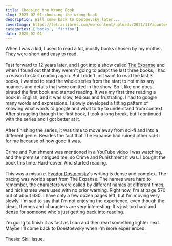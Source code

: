 ```yaml
---
title: Choosing the Wrong Book
slug: 2025-02-01-choosing-the-wrong-book
description: Will come back to Dostoevsky later...
coverImage: https://letraslibres.com/wp-content/uploads/2021/11/apuntes-del-subsuelo-dostoyevski-img2-1160x697.jpeg
categories: ['books', 'fiction']
date: 2025-02-01
---
```


When I was a kid, I used to read a lot, mostly books chosen by my mother. They were short and easy to read.
\
\
Fast forward to 12 years later, and I got into a show called [The Expanse](<https://en.wikipedia.org/wiki/The_Expanse_(TV_series)>) and when I found out that they weren't going to adapt the last three books,
I had a reason to start reading again. But I didn't just want to read the last 3 books, I wanted to read the whole series from the start to not miss any nuances and details that were omitted in the show.
So I, like one does, pirated the first book and started reading. It was my first time reading a book in English, and it was slow, tedious and frustrating. I had to google many words and expressions.
I slowly developed a fitting pattern of knowing what words to google and what to try to understand from context.
After struggling through the first book, I took a long break, but I continued with the series and I got better at it.
\
\
After finishing the series, it was time to move away from sci-fi and into a different genre. Besides the fact that The Expanse had ruined other sci-fi for me because of how good it was.
\
\
Crime and Punishment was mentioned in a YouTube video I was watching, and the premise intrigued me, so Crime and Punishment it was. I bought the book this time. Hard-cover. And started reading.
\
\
This was a mistake. [Fyodor Dostoevsky](https://en.wikipedia.org/wiki/Fyodor_Dostoevsky)'s writing is dense and complex. The pacing was worlds apart from The Expanse. The names were hard to remember,
the characters were called by different names at different times, and nicknames were used with no prior warning. Right now, I'm at page 570 out of about 630. I have only a few dozen pages left, but I'm moving very slowly. I'm sad to say that I'm not enjoying the experience, even though the ideas, themes and characters are very interesting. It's just too hard and dense for someone who's just getting back into reading.
\
\
I'm going to finish it as fast as I can and then read something lighter next. Maybe I'll come back to Doestoevsky when I'm more experienced.
\
\
Thesis: Skill issue.
